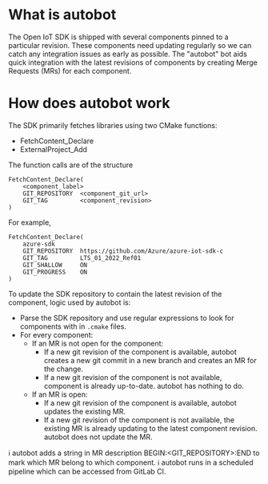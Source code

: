 # What is autobot

The Open IoT SDK is shipped with several components pinned to a particular revision. These components need updating regularly so we can catch any integration issues as early as possible. The "autobot" bot aids quick integration with the latest revisions of components by creating Merge Requests (MRs) for each component.

# How does autobot work

The SDK primarily fetches libraries using two CMake functions:

* FetchContent_Declare
* ExternalProject_Add

The function calls are of the structure

```
FetchContent_Declare(
    <component_label>
    GIT_REPOSITORY  <component_git_url>
    GIT_TAG         <component_revision>
)
```

For example,

```
FetchContent_Declare(
    azure-sdk
    GIT_REPOSITORY  https://github.com/Azure/azure-iot-sdk-c
    GIT_TAG         LTS_01_2022_Ref01
    GIT_SHALLOW     ON
    GIT_PROGRESS    ON
)
```

To update the SDK repository to contain the latest revision of the component, logic used by autobot is:

* Parse the SDK repository and use regular expressions to look for components with in `.cmake` files.
* For every component:
    * If an MR is not open for the component:
        * If a new git revision of the component is available, autobot creates a new git commit in a new branch and creates an MR for the change.
        * If a new git revision of the component is not available, component is already up-to-date. autobot has nothing to do.
    * If an MR is open:
        * If a new git revision of the component is available, autobot updates the existing MR.
        * If a new git revision of the component is not available, the existing MR is already updating to the latest component revision. autobot does not update the MR.

:information_source: autobot adds a string in MR description BEGIN:<GIT_REPOSITORY>:END to mark which MR belong to which component.
:information_source: autobot runs in a scheduled pipeline which can be accessed from GitLab CI.
